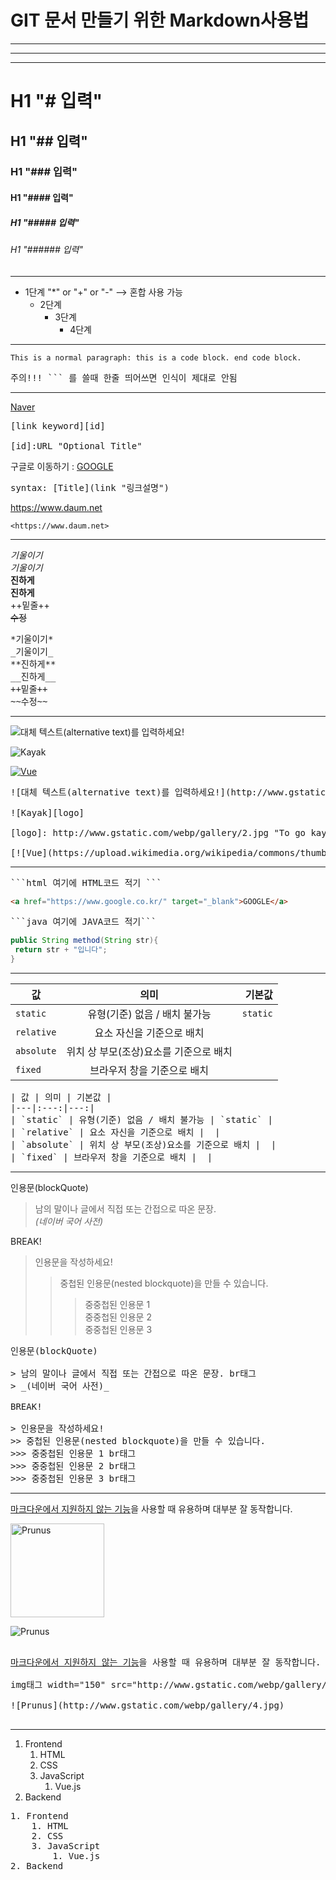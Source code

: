 # GIT 문서 만들기 위한 Markdown사용법

<hr><hr><hr>

# H1 "# 입력"
## H1 "## 입력"
### H1 "### 입력"
#### H1 "#### 입력"
##### H1 "##### 입력"
###### H1 "###### 입력"

<hr>

* 1단계 "*" or "+" or "-" --> 혼합 사용 가능
  * 2단계
    * 3단계
      * 4단계
      
<hr>

``` This is a normal paragraph: this is a code block. end code block. ```

<pre>
주의!!! ``` 를 쓸때 한줄 띄어쓰면 인식이 제대로 안됨
</pre>

<hr>

[Naver][1]

[1]:https://www.naver.com "네이버 웹사이트"
<pre>
[link keyword][id]

[id]:URL "Optional Title"
</pre>

구글로 이동하기 : [GOOGLE](https://www.google.com "구글로 이동합니다")

<pre>
syntax: [Title](link "링크설명")
</pre>

<https://www.daum.net>

```<https://www.daum.net>```

<hr>

*기울이기* <br>
_기울이기_ <br>
**진하게** <br>
__진하게__ <br>
++밑줄++ <br>
~~수정~~

<pre>
*기울이기*
_기울이기_
**진하게**
__진하게__
++밑줄++
~~수정~~
</pre>

<hr>

![대체 텍스트(alternative text)를 입력하세요!](http://www.gstatic.com/webp/gallery/5.jpg "링크 설명(title)을 작성하세요.")

![Kayak][logo]

[logo]: http://www.gstatic.com/webp/gallery/2.jpg "To go kayaking."

[![Vue](https://upload.wikimedia.org/wikipedia/commons/thumb/9/95/Vue.js_Logo_2.svg/330px-Vue.js_Logo_2.svg.png)](https://kr.vuejs.org/)
<pre>
![대체 텍스트(alternative text)를 입력하세요!](http://www.gstatic.com/webp/gallery/5.jpg "링크 설명(title)을 작성하세요.")

![Kayak][logo]

[logo]: http://www.gstatic.com/webp/gallery/2.jpg "To go kayaking."

[![Vue](https://upload.wikimedia.org/wikipedia/commons/thumb/9/95/Vue.js_Logo_2.svg/330px-Vue.js_Logo_2.svg.png)](https://kr.vuejs.org/)
</pre>

<hr>

<pre>```html 여기에 HTML코드 적기 ```</pre>

```html
<a href="https://www.google.co.kr/" target="_blank">GOOGLE</a>
```

<pre>```java 여기에 JAVA코드 적기```</pre>

```java
public String method(String str){
 return str + "입니다";
}
```

<hr>

| 값 | 의미 | 기본값 |
|---|:---:|---:|
| `static` | 유형(기준) 없음 / 배치 불가능 | `static` |
| `relative` | 요소 자신을 기준으로 배치 |  |
| `absolute` | 위치 상 부모(조상)요소를 기준으로 배치 |  |
| `fixed` | 브라우저 창을 기준으로 배치 |  |

<pre>
| 값 | 의미 | 기본값 |
|---|:---:|---:|
| `static` | 유형(기준) 없음 / 배치 불가능 | `static` |
| `relative` | 요소 자신을 기준으로 배치 |  |
| `absolute` | 위치 상 부모(조상)요소를 기준으로 배치 |  |
| `fixed` | 브라우저 창을 기준으로 배치 |  |
</pre>

<hr>

인용문(blockQuote)

> 남의 말이나 글에서 직접 또는 간접으로 따온 문장. <br>
> _(네이버 국어 사전)_ 

BREAK!

> 인용문을 작성하세요! 
>> 중첩된 인용문(nested blockquote)을 만들 수 있습니다. 
>>> 중중첩된 인용문 1 <br>
>>> 중중첩된 인용문 2 <br>
>>> 중중첩된 인용문 3 <br>

<pre>
인용문(blockQuote)

> 남의 말이나 글에서 직접 또는 간접으로 따온 문장. br태그
> _(네이버 국어 사전)_ 

BREAK!

> 인용문을 작성하세요! 
>> 중첩된 인용문(nested blockquote)을 만들 수 있습니다. 
>>> 중중첩된 인용문 1 br태그
>>> 중중첩된 인용문 2 br태그
>>> 중중첩된 인용문 3 br태그
</pre>

<hr>

<u>마크다운에서 지원하지 않는 기능</u>을 사용할 때 유용하며 대부분 잘 동작합니다.

<img width="150" src="http://www.gstatic.com/webp/gallery/4.jpg" alt="Prunus" title="A Wild Cherry (Prunus avium) in flower">

![Prunus](http://www.gstatic.com/webp/gallery/4.jpg)

<pre>

<u>마크다운에서 지원하지 않는 기능</u>을 사용할 때 유용하며 대부분 잘 동작합니다.

img태그 width="150" src="http://www.gstatic.com/webp/gallery/4.jpg" alt="Prunus" title="A Wild Cherry (Prunus avium) in flower"

![Prunus](http://www.gstatic.com/webp/gallery/4.jpg)

</pre>

<hr>

1. Frontend
    1. HTML
    2. CSS
    3. JavaScript
        1. Vue.js
2. Backend

<pre>
1. Frontend
    1. HTML
    2. CSS
    3. JavaScript
        1. Vue.js
2. Backend
</pre>
